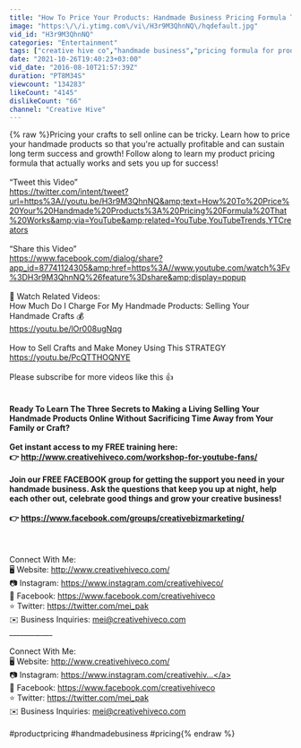 ```yaml
---
title: "How To Price Your Products: Handmade Business Pricing Formula That Works"
image: "https:\/\/i.ytimg.com\/vi\/H3r9M3QhnNQ\/hqdefault.jpg"
vid_id: "H3r9M3QhnNQ"
categories: "Entertainment"
tags: ["creative hive co","handmade business","pricing formula for products"]
date: "2021-10-26T19:40:23+03:00"
vid_date: "2016-08-10T21:57:39Z"
duration: "PT8M34S"
viewcount: "134283"
likeCount: "4145"
dislikeCount: "66"
channel: "Creative Hive"
---
```

{% raw %}Pricing your crafts to sell online can be tricky. Learn how to price your handmade products so that you're actually profitable and can sustain long term success and growth! Follow along to learn my product pricing formula that actually works and sets you up for success!<br /><br />“Tweet this Video”<br /><a rel="nofollow" target="blank" href="https://twitter.com/intent/tweet?url=https%3A//youtu.be/H3r9M3QhnNQ&amp;text=How%20To%20Price%20Your%20Handmade%20Products%3A%20Pricing%20Formula%20That%20Works&amp;via=YouTube&amp;related=YouTube,YouTubeTrends,YTCreators">https://twitter.com/intent/tweet?url=https%3A//youtu.be/H3r9M3QhnNQ&amp;text=How%20To%20Price%20Your%20Handmade%20Products%3A%20Pricing%20Formula%20That%20Works&amp;via=YouTube&amp;related=YouTube,YouTubeTrends,YTCreators</a><br /><br />“Share this Video”<br /><a rel="nofollow" target="blank" href="https://www.facebook.com/dialog/share?app_id=87741124305&amp;href=https%3A//www.youtube.com/watch%3Fv%3DH3r9M3QhnNQ%26feature%3Dshare&amp;display=popup">https://www.facebook.com/dialog/share?app_id=87741124305&amp;href=https%3A//www.youtube.com/watch%3Fv%3DH3r9M3QhnNQ%26feature%3Dshare&amp;display=popup</a><br /><br />🎥 Watch Related Videos:<br />How Much Do I Charge For My Handmade Products: Selling Your Handmade Crafts 💰<br /><a rel="nofollow" target="blank" href="https://youtu.be/lOr008ugNqg">https://youtu.be/lOr008ugNqg</a><br /><br />How to Sell Crafts and Make Money Using This STRATEGY<br /><a rel="nofollow" target="blank" href="https://youtu.be/PcQTTHOQNYE">https://youtu.be/PcQTTHOQNYE</a><br /><br />Please subscribe for more videos like this 👍<br />____________<br /><br />Ready To Learn The Three Secrets to Making a Living Selling Your Handmade Products Online Without Sacrificing Time Away from Your Family or Craft?  <br /><br />Get instant access to my FREE training here: <br />👉 <a rel="nofollow" target="blank" href="http://www.creativehiveco.com/workshop-for-youtube-fans/">http://www.creativehiveco.com/workshop-for-youtube-fans/</a><br /><br />Join our FREE FACEBOOK group for getting the support you need in your handmade business. Ask the questions that keep you up at night, help each other out, celebrate good things and grow your creative business! <br /><br />👉 <a rel="nofollow" target="blank" href="https://www.facebook.com/groups/creativebizmarketing/">https://www.facebook.com/groups/creativebizmarketing/</a><br /><br />____________<br /><br />Connect With Me:<br />🖥  Website: <a rel="nofollow" target="blank" href="http://www.creativehiveco.com/">http://www.creativehiveco.com/</a><br />📷  Instagram: <a rel="nofollow" target="blank" href="https://www.instagram.com/creativehiveco/">https://www.instagram.com/creativehiveco/</a><br />👤  Facebook: <a rel="nofollow" target="blank" href="https://www.facebook.com/creativehiveco">https://www.facebook.com/creativehiveco</a><br />⭐️ Twitter: <a rel="nofollow" target="blank" href="https://twitter.com/mei_pak">https://twitter.com/mei_pak</a><br />✉️ Business Inquiries: mei@creativehiveco.com<br />____________<br /><br />Connect With Me:<br />🖥  Website: <a rel="nofollow" target="blank" href="http://www.creativehiveco.com/">http://www.creativehiveco.com/</a><br />📷  Instagram: <a rel="nofollow" target="blank" href="https://www.instagram.com/creativehiv...">https://www.instagram.com/creativehiv...</a><br />👤  Facebook: <a rel="nofollow" target="blank" href="https://www.facebook.com/creativehiveco">https://www.facebook.com/creativehiveco</a><br />⭐️ Twitter: <a rel="nofollow" target="blank" href="https://twitter.com/mei_pak">https://twitter.com/mei_pak</a><br />✉️ Business Inquiries: mei@creativehiveco.com <br /><br />#productpricing #handmadebusiness #pricing{% endraw %}
